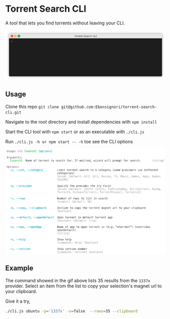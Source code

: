 # Torrent Search CLI

A tool that lets you find torrents without leaving your CLI.

![Demo Gif](./docs/demo.gif)

## Usage

Clone this repo `git clone git@github.com:Ebonsignori/torrent-search-cli.git`

Navigate to the root directory and install dependencies with `npm install`

Start the CLI tool with `npm start` or as an executable with `./cli.js`

Run `./cli.js -h or npm start -- -h` toe see the CLI options

![Usage -h](./docs/usage.png)

## Example

The command  showed in the gif above lists 35 results from the `1337x` provider. Select an item from the list to copy your selection's magnet url to your clipboard.

Give it a try,
```bash
./cli.js ubuntu -p='1337x' -o=false  --rows=35 --clipboard
```
